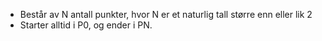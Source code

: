 - Består av N antall punkter, hvor N er et naturlig tall større enn eller lik 2
- Starter alltid i P0, og ender i PN.